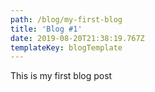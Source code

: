 ```yaml
---
path: /blog/my-first-blog
title: 'Blog #1'
date: 2019-08-20T21:38:19.767Z
templateKey: blogTemplate
---
```

This is my first blog post

